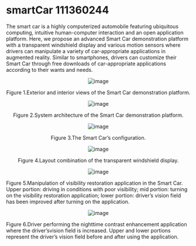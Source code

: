 # smartCar      111360244
The smart car is a highly computerized automobile featuring ubiquitous computing, intuitive human-computer interaction and an open application platform. Here, we propose an advanced Smart Car demonstration platform with a transparent windshield display and various motion sensors where drivers can manipulate a variety of car-appropriate applications in augmented reality. Similar to smartphones, drivers can customize their Smart Car through free downloads of car-appropriate applications according to their wants and needs. 



<div align="center">

![image](https://github.com/smartCarLab/smartCar/blob/master/image/image1.png?)

Figure 1.Exterior and interior views of the Smart Car demonstration platform.


![image](https://github.com/smartCarLab/smartCar/blob/master/image/image2.png?)

Figure 2.System architecture of the Smart Car demonstration platform.


![image](https://github.com/smartCarLab/smartCar/blob/master/image/image3.png?>)

Figure 3.The Smart Car’s configuration.


![image](https://github.com/smartCarLab/smartCar/blob/master/image/image4.png?)

Figure 4.Layout combination of the transparent windshield display.


![image](https://github.com/smartCarLab/smartCar/blob/master/image/image5.png?raw=true)

</div>


Figure 5.Manipulation of visibility restoration application in the Smart Car. Upper portion:
driving in conditions with poor visibility; mid portion: turning on the visibility restoration application;
lower portion: driver’s vision field has been improved after turning on the application.

<div align="center">

![image](https://github.com/smartCarLab/smartCar/blob/master/image/image6.png?raw=true)

</div>


Figure 6.Driver performing the nighttime contrast enhancement application where the
driver’svision field is increased. Upper and lower portions represent the driver’s vision field
before and after using the application.

